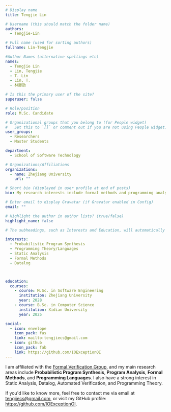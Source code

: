 ```yaml
---
# Display name
title: Tengjie Lin

# Username (this should match the folder name)
authors:
  - Tengjie-Lin

# Full name (used for sorting authors)
fullname: Lin-Tengjie

#Author Names (alternative spellings etc)
names:
  - Tengjie Lin
  - Lin, Tengjie
  - T. Lin
  - Lin, T.
  - 林滕劼

# Is this the primary user of the site?
superuser: false

# Role/position
role: M.Sc. Candidate

# Organizational groups that you belong to (for People widget)
#   Set this to `[]` or comment out if you are not using People widget.
user_groups:
  - Researchers
  - Master Students

department:
  - School of Software Technology

# Organizations/Affiliations
organizations:
  - name: Zhejiang University
    url: ""

# Short bio (displayed in user profile at end of posts)
bio: My research interests include formal methods and programming analysis.

# Enter email to display Gravatar (if Gravatar enabled in Config)
email: ""

# Highlight the author in author lists? (true/false)
highlight_name: false

# The subheadings, such as Interests and Education, will automatically translate depending on the language chosen in `config.yaml`. To customize the subheading text, see the Language page in the docs.

interests:
  - Probabilistic Program Synthesis
  - Programming Theory/Languages
  - Static Analysis
  - Formal Methods
  - Datalog



education:
  courses:
    - course: M.Sc. in Software Engineering
      institution: Zhejiang University
      year: 2028
    - course: B.Sc. in Computer Science
      institution: Xidian University
      year: 2025

social:
  - icon: envelope
    icon_pack: fas
    link: mailto:tengjiecs@gmail.com
  - icon: github
    icon_pack: fab
    link: https://github.com/IOExceptionOI
---
```


I am affiliated with the [Formal Verification Group](), and my main research areas include **Probabilistic Program Synthesis**, **Program Analysis**, **Formal Methods**, and **Programming Languages**. I also have a strong interest in Static Analysis, Datalog, Automated Verification, and Programming Theory.

If you'd like to know more, feel free to contact me via email at [tengjiecs@gmail.com](mailto:tengjiecs@gmail.com), or visit my GitHub profile: https://github.com/IOExceptionOI.
